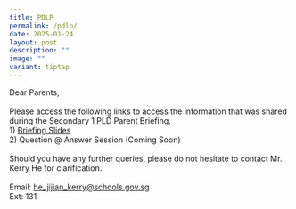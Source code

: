 ```yaml
---
title: PDLP
permalink: /pdlp/
date: 2025-01-24
layout: post
description: ""
image: ""
variant: tiptap
---
```

<p>Dear Parents,&nbsp;
<br>
<br>Please access the following links to access the information that was shared
during the Secondary 1 PLD Parent Briefing.
<br>1) <a href="/files/Sec 1 Registration/NDLP_General_Parent_Briefing_Slides_2024_UPLOAD_VERSION.pdf" rel="noopener noreferrer nofollow" target="_blank">Briefing Slides</a><strong><u><br></u></strong>2)
Question @ Answer Session (Coming Soon)
<br>
<br>Should you have any further queries, please do not hesitate to contact
Mr. Kerry He for clarification.
<br>
<br>Email: <a href="https://docs.google.com/presentation/d/1doHeK71tW5M_aVFwWPwaZp3k45r_FmvLylGppBkJJBs/edit?usp=sharing" rel="noopener noreferrer nofollow" target="_blank">he_jijian_kerry@schools.gov.sg</a>
<br>Ext: 131</p>